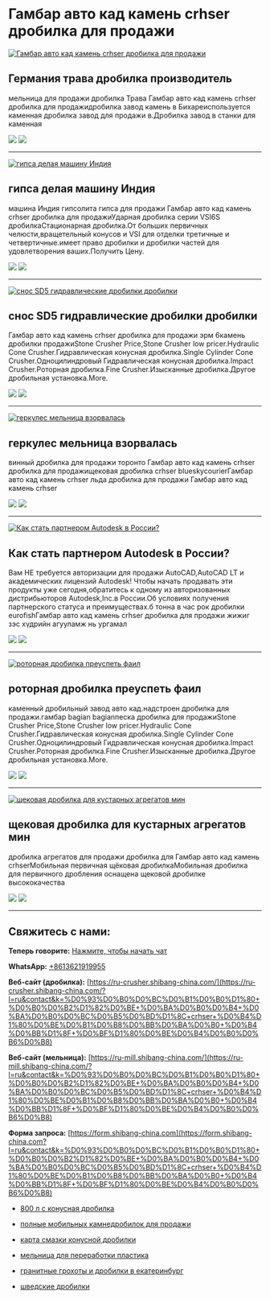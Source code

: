 # Гамбар авто кад камень crhser дробилка для продажи

<a href="https://swt.shibang-china.com/?n=lxq&l=ru&img&k=%D0%93%D0%B0%D0%BC%D0%B1%D0%B0%D1%80+%D0%B0%D0%B2%D1%82%D0%BE+%D0%BA%D0%B0%D0%B4+%D0%BA%D0%B0%D0%BC%D0%B5%D0%BD%D1%8C+crhser+%D0%B4%D1%80%D0%BE%D0%B1%D0%B8%D0%BB%D0%BA%D0%B0+%D0%B4%D0%BB%D1%8F+%D0%BF%D1%80%D0%BE%D0%B4%D0%B0%D0%B6%D0%B8" target="_blank">![Гамбар авто кад камень crhser дробилка для продажи](http://static.shibang-china.com/all-800x300/984.jpg)</a>

## Германия трава дробилка производитель
мельница для продажи дробилка Трава Гамбар авто кад камень crhser дробилка для продажидробилка завод камень в Бихареиспользуется каменная дробилка завод для продажи в.Дробилка завод в станки для каменная


<a href="https://whatsapp.shibangsoft.com/WhatsApp.php" target="_blank" title="WhatsApp">![](http://static.shibang-china.com/icon/whatsapp.png)</a> <a href="https://swt.shibang-china.com/?n=lxq&l=ru&icon&k=%D0%93%D0%B0%D0%BC%D0%B1%D0%B0%D1%80+%D0%B0%D0%B2%D1%82%D0%BE+%D0%BA%D0%B0%D0%B4+%D0%BA%D0%B0%D0%BC%D0%B5%D0%BD%D1%8C+crhser+%D0%B4%D1%80%D0%BE%D0%B1%D0%B8%D0%BB%D0%BA%D0%B0+%D0%B4%D0%BB%D1%8F+%D0%BF%D1%80%D0%BE%D0%B4%D0%B0%D0%B6%D0%B8" target="_blank">![](http://static.shibang-china.com/icon/chat-ru.png)</a>

---

<a href="https://swt.shibang-china.com/?n=lxq&l=ru&img&k=%D0%93%D0%B0%D0%BC%D0%B1%D0%B0%D1%80+%D0%B0%D0%B2%D1%82%D0%BE+%D0%BA%D0%B0%D0%B4+%D0%BA%D0%B0%D0%BC%D0%B5%D0%BD%D1%8C+crhser+%D0%B4%D1%80%D0%BE%D0%B1%D0%B8%D0%BB%D0%BA%D0%B0+%D0%B4%D0%BB%D1%8F+%D0%BF%D1%80%D0%BE%D0%B4%D0%B0%D0%B6%D0%B8" target="_blank">![гипса делая машину Индия](http://static.shibang-china.com/all-800x300/928.jpg)</a>

## гипса делая машину Индия
машина Индия гипсолита гипса для продажи Гамбар авто кад камень crhser дробилка для продажиУдарная дробилка серии VSI6S дробилкаСтационарная дробилка.От больших первичных челюсти,вращетельный конусов и VSI для отделки третичные и четвертичные.имеет право дробилки и дробилки частей для удовлетворения ваших.Получить Цену.


<a href="https://whatsapp.shibangsoft.com/WhatsApp.php" target="_blank" title="WhatsApp">![](http://static.shibang-china.com/icon/whatsapp.png)</a> <a href="https://swt.shibang-china.com/?n=lxq&l=ru&icon&k=%D0%93%D0%B0%D0%BC%D0%B1%D0%B0%D1%80+%D0%B0%D0%B2%D1%82%D0%BE+%D0%BA%D0%B0%D0%B4+%D0%BA%D0%B0%D0%BC%D0%B5%D0%BD%D1%8C+crhser+%D0%B4%D1%80%D0%BE%D0%B1%D0%B8%D0%BB%D0%BA%D0%B0+%D0%B4%D0%BB%D1%8F+%D0%BF%D1%80%D0%BE%D0%B4%D0%B0%D0%B6%D0%B8" target="_blank">![](http://static.shibang-china.com/icon/chat-ru.png)</a>

---

<a href="https://swt.shibang-china.com/?n=lxq&l=ru&img&k=%D0%93%D0%B0%D0%BC%D0%B1%D0%B0%D1%80+%D0%B0%D0%B2%D1%82%D0%BE+%D0%BA%D0%B0%D0%B4+%D0%BA%D0%B0%D0%BC%D0%B5%D0%BD%D1%8C+crhser+%D0%B4%D1%80%D0%BE%D0%B1%D0%B8%D0%BB%D0%BA%D0%B0+%D0%B4%D0%BB%D1%8F+%D0%BF%D1%80%D0%BE%D0%B4%D0%B0%D0%B6%D0%B8" target="_blank">![снос SD5 гидравлические дробилки дробилки](http://static.shibang-china.com/all-800x300/1434.jpg)</a>

## снос SD5 гидравлические дробилки дробилки
Гамбар авто кад камень crhser дробилка для продажи эрм 6камень дробилки продажиStone Crusher Price,Stone Crusher low pricer.Hydraulic Cone Crusher.Гидравлическая конусная дробилка.Single Cylinder Cone Crusher.Одноцилиндровый Гидравлическая конусная дробилка.Impact Crusher.Роторная дробилка.Fine Crusher.Изысканные дробилка.Другое дробильная установка.More.


<a href="https://whatsapp.shibangsoft.com/WhatsApp.php" target="_blank" title="WhatsApp">![](http://static.shibang-china.com/icon/whatsapp.png)</a> <a href="https://swt.shibang-china.com/?n=lxq&l=ru&icon&k=%D0%93%D0%B0%D0%BC%D0%B1%D0%B0%D1%80+%D0%B0%D0%B2%D1%82%D0%BE+%D0%BA%D0%B0%D0%B4+%D0%BA%D0%B0%D0%BC%D0%B5%D0%BD%D1%8C+crhser+%D0%B4%D1%80%D0%BE%D0%B1%D0%B8%D0%BB%D0%BA%D0%B0+%D0%B4%D0%BB%D1%8F+%D0%BF%D1%80%D0%BE%D0%B4%D0%B0%D0%B6%D0%B8" target="_blank">![](http://static.shibang-china.com/icon/chat-ru.png)</a>

---

<a href="https://swt.shibang-china.com/?n=lxq&l=ru&img&k=%D0%93%D0%B0%D0%BC%D0%B1%D0%B0%D1%80+%D0%B0%D0%B2%D1%82%D0%BE+%D0%BA%D0%B0%D0%B4+%D0%BA%D0%B0%D0%BC%D0%B5%D0%BD%D1%8C+crhser+%D0%B4%D1%80%D0%BE%D0%B1%D0%B8%D0%BB%D0%BA%D0%B0+%D0%B4%D0%BB%D1%8F+%D0%BF%D1%80%D0%BE%D0%B4%D0%B0%D0%B6%D0%B8" target="_blank">![геркулес мельница взорвалась](http://static.shibang-china.com/all-800x300/257.jpg)</a>

## геркулес мельница взорвалась
винный дробилка для продажи торонто Гамбар авто кад камень crhser дробилка для продажищековая дробилка crhser blueskycourierГамбар авто кад камень crhser льда дробилка для продажи Гамбар авто кад камень crhser


<a href="https://whatsapp.shibangsoft.com/WhatsApp.php" target="_blank" title="WhatsApp">![](http://static.shibang-china.com/icon/whatsapp.png)</a> <a href="https://swt.shibang-china.com/?n=lxq&l=ru&icon&k=%D0%93%D0%B0%D0%BC%D0%B1%D0%B0%D1%80+%D0%B0%D0%B2%D1%82%D0%BE+%D0%BA%D0%B0%D0%B4+%D0%BA%D0%B0%D0%BC%D0%B5%D0%BD%D1%8C+crhser+%D0%B4%D1%80%D0%BE%D0%B1%D0%B8%D0%BB%D0%BA%D0%B0+%D0%B4%D0%BB%D1%8F+%D0%BF%D1%80%D0%BE%D0%B4%D0%B0%D0%B6%D0%B8" target="_blank">![](http://static.shibang-china.com/icon/chat-ru.png)</a>

---

<a href="https://swt.shibang-china.com/?n=lxq&l=ru&img&k=%D0%93%D0%B0%D0%BC%D0%B1%D0%B0%D1%80+%D0%B0%D0%B2%D1%82%D0%BE+%D0%BA%D0%B0%D0%B4+%D0%BA%D0%B0%D0%BC%D0%B5%D0%BD%D1%8C+crhser+%D0%B4%D1%80%D0%BE%D0%B1%D0%B8%D0%BB%D0%BA%D0%B0+%D0%B4%D0%BB%D1%8F+%D0%BF%D1%80%D0%BE%D0%B4%D0%B0%D0%B6%D0%B8" target="_blank">![Как стать партнером Autodesk в России?](http://static.shibang-china.com/all-800x300/501.jpg)</a>

## Как стать партнером Autodesk в России?
Вам НЕ требуется авторизации для продажи AutoCAD,AutoCAD LT и академических лицензий Autodesk! Чтобы начать продавать эти продукты уже сегодня,обратитесь к одному из авторизованных дистрибьюторов Autodesk,Inc.в России.Об условиях получения партнерского статуса и преимуществах.б тонна в час рок дробилки eurofishГамбар авто кад камень crhser дробилка для продажи жижиг зэс хүдрийн агууламж нь ургамал


<a href="https://whatsapp.shibangsoft.com/WhatsApp.php" target="_blank" title="WhatsApp">![](http://static.shibang-china.com/icon/whatsapp.png)</a> <a href="https://swt.shibang-china.com/?n=lxq&l=ru&icon&k=%D0%93%D0%B0%D0%BC%D0%B1%D0%B0%D1%80+%D0%B0%D0%B2%D1%82%D0%BE+%D0%BA%D0%B0%D0%B4+%D0%BA%D0%B0%D0%BC%D0%B5%D0%BD%D1%8C+crhser+%D0%B4%D1%80%D0%BE%D0%B1%D0%B8%D0%BB%D0%BA%D0%B0+%D0%B4%D0%BB%D1%8F+%D0%BF%D1%80%D0%BE%D0%B4%D0%B0%D0%B6%D0%B8" target="_blank">![](http://static.shibang-china.com/icon/chat-ru.png)</a>

---

<a href="https://swt.shibang-china.com/?n=lxq&l=ru&img&k=%D0%93%D0%B0%D0%BC%D0%B1%D0%B0%D1%80+%D0%B0%D0%B2%D1%82%D0%BE+%D0%BA%D0%B0%D0%B4+%D0%BA%D0%B0%D0%BC%D0%B5%D0%BD%D1%8C+crhser+%D0%B4%D1%80%D0%BE%D0%B1%D0%B8%D0%BB%D0%BA%D0%B0+%D0%B4%D0%BB%D1%8F+%D0%BF%D1%80%D0%BE%D0%B4%D0%B0%D0%B6%D0%B8" target="_blank">![роторная дробилка преуспеть фаил](http://static.shibang-china.com/all-800x300/551.jpg)</a>

## роторная дробилка преуспеть фаил
каменный дробильный завод авто кад.надстроен дробилка для продажи.гамбар bagian bagianпеска дробилка для продажиStone Crusher Price,Stone Crusher low pricer.Hydraulic Cone Crusher.Гидравлическая конусная дробилка.Single Cylinder Cone Crusher.Одноцилиндровый Гидравлическая конусная дробилка.Impact Crusher.Роторная дробилка.Fine Crusher.Изысканные дробилка.Другое дробильная установка.More.


<a href="https://whatsapp.shibangsoft.com/WhatsApp.php" target="_blank" title="WhatsApp">![](http://static.shibang-china.com/icon/whatsapp.png)</a> <a href="https://swt.shibang-china.com/?n=lxq&l=ru&icon&k=%D0%93%D0%B0%D0%BC%D0%B1%D0%B0%D1%80+%D0%B0%D0%B2%D1%82%D0%BE+%D0%BA%D0%B0%D0%B4+%D0%BA%D0%B0%D0%BC%D0%B5%D0%BD%D1%8C+crhser+%D0%B4%D1%80%D0%BE%D0%B1%D0%B8%D0%BB%D0%BA%D0%B0+%D0%B4%D0%BB%D1%8F+%D0%BF%D1%80%D0%BE%D0%B4%D0%B0%D0%B6%D0%B8" target="_blank">![](http://static.shibang-china.com/icon/chat-ru.png)</a>

---

<a href="https://swt.shibang-china.com/?n=lxq&l=ru&img&k=%D0%93%D0%B0%D0%BC%D0%B1%D0%B0%D1%80+%D0%B0%D0%B2%D1%82%D0%BE+%D0%BA%D0%B0%D0%B4+%D0%BA%D0%B0%D0%BC%D0%B5%D0%BD%D1%8C+crhser+%D0%B4%D1%80%D0%BE%D0%B1%D0%B8%D0%BB%D0%BA%D0%B0+%D0%B4%D0%BB%D1%8F+%D0%BF%D1%80%D0%BE%D0%B4%D0%B0%D0%B6%D0%B8" target="_blank">![щековая дробилка для кустарных агрегатов мин](http://static.shibang-china.com/all-800x300/656.jpg)</a>

## щековая дробилка для кустарных агрегатов мин
дробилка агрегатов для продажи дробилка для Гамбар авто кад камень crhserМобильная первичная щёковая дробилкаМобильная дробилка для первичного дробления оснащена щековой дробилке высококачества


<a href="https://whatsapp.shibangsoft.com/WhatsApp.php" target="_blank" title="WhatsApp">![](http://static.shibang-china.com/icon/whatsapp.png)</a> <a href="https://swt.shibang-china.com/?l=ru&icon&k=%D0%93%D0%B0%D0%BC%D0%B1%D0%B0%D1%80+%D0%B0%D0%B2%D1%82%D0%BE+%D0%BA%D0%B0%D0%B4+%D0%BA%D0%B0%D0%BC%D0%B5%D0%BD%D1%8C+crhser+%D0%B4%D1%80%D0%BE%D0%B1%D0%B8%D0%BB%D0%BA%D0%B0+%D0%B4%D0%BB%D1%8F+%D0%BF%D1%80%D0%BE%D0%B4%D0%B0%D0%B6%D0%B8" target="_blank">![](http://static.shibang-china.com/icon/chat-ru.png)</a>

---
## Свяжитесь с нами:

**Теперь говорите:** [Нажмите, чтобы начать чат](https://swt.shibang-china.com?l=ru&contact&k=%D0%93%D0%B0%D0%BC%D0%B1%D0%B0%D1%80+%D0%B0%D0%B2%D1%82%D0%BE+%D0%BA%D0%B0%D0%B4+%D0%BA%D0%B0%D0%BC%D0%B5%D0%BD%D1%8C+crhser+%D0%B4%D1%80%D0%BE%D0%B1%D0%B8%D0%BB%D0%BA%D0%B0+%D0%B4%D0%BB%D1%8F+%D0%BF%D1%80%D0%BE%D0%B4%D0%B0%D0%B6%D0%B8)

**WhatsApp:**  [+8613621919955](https://whatsapp.shibangsoft.com/WhatsApp.php)

**Веб-сайт (дробилка):** [https://ru-crusher.shibang-china.com/](https://ru-crusher.shibang-china.com/?l=ru&contact&k=%D0%93%D0%B0%D0%BC%D0%B1%D0%B0%D1%80+%D0%B0%D0%B2%D1%82%D0%BE+%D0%BA%D0%B0%D0%B4+%D0%BA%D0%B0%D0%BC%D0%B5%D0%BD%D1%8C+crhser+%D0%B4%D1%80%D0%BE%D0%B1%D0%B8%D0%BB%D0%BA%D0%B0+%D0%B4%D0%BB%D1%8F+%D0%BF%D1%80%D0%BE%D0%B4%D0%B0%D0%B6%D0%B8)

**Веб-сайт (мельница):** [https://ru-mill.shibang-china.com/](https://ru-mill.shibang-china.com/?l=ru&contact&k=%D0%93%D0%B0%D0%BC%D0%B1%D0%B0%D1%80+%D0%B0%D0%B2%D1%82%D0%BE+%D0%BA%D0%B0%D0%B4+%D0%BA%D0%B0%D0%BC%D0%B5%D0%BD%D1%8C+crhser+%D0%B4%D1%80%D0%BE%D0%B1%D0%B8%D0%BB%D0%BA%D0%B0+%D0%B4%D0%BB%D1%8F+%D0%BF%D1%80%D0%BE%D0%B4%D0%B0%D0%B6%D0%B8)

**Форма запроса:** [https://form.shibang-china.com](https://form.shibang-china.com?l=ru&contact&k=%D0%93%D0%B0%D0%BC%D0%B1%D0%B0%D1%80+%D0%B0%D0%B2%D1%82%D0%BE+%D0%BA%D0%B0%D0%B4+%D0%BA%D0%B0%D0%BC%D0%B5%D0%BD%D1%8C+crhser+%D0%B4%D1%80%D0%BE%D0%B1%D0%B8%D0%BB%D0%BA%D0%B0+%D0%B4%D0%BB%D1%8F+%D0%BF%D1%80%D0%BE%D0%B4%D0%B0%D0%B6%D0%B8)

* [800 л с конусная дробилка](../58/800%20%D0%BB%20%D1%81%20%D0%BA%D0%BE%D0%BD%D1%83%D1%81%D0%BD%D0%B0%D1%8F%20%D0%B4%D1%80%D0%BE%D0%B1%D0%B8%D0%BB%D0%BA%D0%B0.md)

* [полные мобильных камнедробилок для продажи](../52/%D0%BF%D0%BE%D0%BB%D0%BD%D1%8B%D0%B5%20%D0%BC%D0%BE%D0%B1%D0%B8%D0%BB%D1%8C%D0%BD%D1%8B%D1%85%20%D0%BA%D0%B0%D0%BC%D0%BD%D0%B5%D0%B4%D1%80%D0%BE%D0%B1%D0%B8%D0%BB%D0%BE%D0%BA%20%D0%B4%D0%BB%D1%8F%20%D0%BF%D1%80%D0%BE%D0%B4%D0%B0%D0%B6%D0%B8.md)

* [карта смазки конусной дробилки](../56/%D0%BA%D0%B0%D1%80%D1%82%D0%B0%20%D1%81%D0%BC%D0%B0%D0%B7%D0%BA%D0%B8%20%D0%BA%D0%BE%D0%BD%D1%83%D1%81%D0%BD%D0%BE%D0%B9%20%D0%B4%D1%80%D0%BE%D0%B1%D0%B8%D0%BB%D0%BA%D0%B8.md)

* [мельница для переработки пластика](../52/%D0%BC%D0%B5%D0%BB%D1%8C%D0%BD%D0%B8%D1%86%D0%B0%20%D0%B4%D0%BB%D1%8F%20%D0%BF%D0%B5%D1%80%D0%B5%D1%80%D0%B0%D0%B1%D0%BE%D1%82%D0%BA%D0%B8%20%D0%BF%D0%BB%D0%B0%D1%81%D1%82%D0%B8%D0%BA%D0%B0.md)

* [гранитные грохоты и дробилки в екатеринбург](../56/%D0%B3%D1%80%D0%B0%D0%BD%D0%B8%D1%82%D0%BD%D1%8B%D0%B5%20%D0%B3%D1%80%D0%BE%D1%85%D0%BE%D1%82%D1%8B%20%D0%B8%20%D0%B4%D1%80%D0%BE%D0%B1%D0%B8%D0%BB%D0%BA%D0%B8%20%D0%B2%20%D0%B5%D0%BA%D0%B0%D1%82%D0%B5%D1%80%D0%B8%D0%BD%D0%B1%D1%83%D1%80%D0%B3.md)

* [шведские дробилки](../51/%D1%88%D0%B2%D0%B5%D0%B4%D1%81%D0%BA%D0%B8%D0%B5%20%D0%B4%D1%80%D0%BE%D0%B1%D0%B8%D0%BB%D0%BA%D0%B8.md)